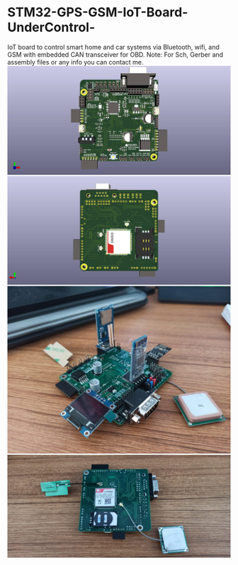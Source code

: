 # STM32-GPS-GSM-IoT-Board-UnderControl-
IoT board to control smart home and car systems via Bluetooth, wifi, and GSM with embedded CAN transceiver for OBD.
Note: For Sch, Gerber and assembly files or any info you can contact me.
![](Under-Control-F.jpg)
![](Under-Control-B.jpg)
![](Front.jpeg)
![](Back.jpeg)
